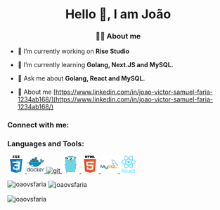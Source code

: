 <h1 align="center">Hello 👋, I am João</h1>
<h3 align="center"> 👨‍🎓 About me</h3>

- 🔭 I’m currently working on **Rise Studio**

- 🌱 I’m currently learning **Golang, Next.JS and MySQL.**

- 💬 Ask me about **Golang, React and MySQL.**

- 📄 About me [https://www.linkedin.com/in/joao-victor-samuel-faria-1234ab168/](https://www.linkedin.com/in/joao-victor-samuel-faria-1234ab168/)

<h3 align="left">Connect with me:</h3>
<p align="left">
</p>

<h3 align="left">Languages and Tools:</h3>
<p align="left"> <a href="https://www.w3schools.com/css/" target="_blank" rel="noreferrer"> <img src="https://raw.githubusercontent.com/devicons/devicon/master/icons/css3/css3-original-wordmark.svg" alt="css3" width="40" height="40"/> </a> <a href="https://www.docker.com/" target="_blank" rel="noreferrer"> <img src="https://raw.githubusercontent.com/devicons/devicon/master/icons/docker/docker-original-wordmark.svg" alt="docker" width="40" height="40"/> </a> <a href="https://git-scm.com/" target="_blank" rel="noreferrer"> <img src="https://www.vectorlogo.zone/logos/git-scm/git-scm-icon.svg" alt="git" width="40" height="40"/> </a> <a href="https://golang.org" target="_blank" rel="noreferrer"> <img src="https://raw.githubusercontent.com/devicons/devicon/master/icons/go/go-original.svg" alt="go" width="40" height="40"/> </a> <a href="https://www.w3.org/html/" target="_blank" rel="noreferrer"> <img src="https://raw.githubusercontent.com/devicons/devicon/master/icons/html5/html5-original-wordmark.svg" alt="html5" width="40" height="40"/> </a> <a href="https://www.mysql.com/" target="_blank" rel="noreferrer"> <img src="https://raw.githubusercontent.com/devicons/devicon/master/icons/mysql/mysql-original-wordmark.svg" alt="mysql" width="40" height="40"/> </a> <a href="https://reactjs.org/" target="_blank" rel="noreferrer"> <img src="https://raw.githubusercontent.com/devicons/devicon/master/icons/react/react-original-wordmark.svg" alt="react" width="40" height="40"/> </a> </p>

<p><img align="left" src="https://github-readme-stats.vercel.app/api/top-langs?username=joaovsfaria&show_icons=true&theme=dark&locale=en&layout=compact" alt="joaovsfaria" /></p>

<p>&nbsp;<img align="center" src="https://github-readme-stats.vercel.app/api?username=joaovsfaria&show_icons=true&theme=dark&locale=en" alt="joaovsfaria" /></p>

<p><img align="center" src="https://github-readme-streak-stats.herokuapp.com/?user=joaovsfaria&theme=dark" alt="joaovsfaria" /></p>
